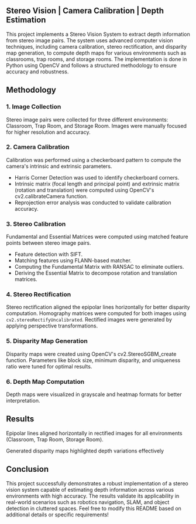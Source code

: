 
## Stereo Vision | Camera Calibration | Depth Estimation
This project implements a Stereo Vision System to extract depth information from stereo image pairs. The system uses advanced computer vision techniques, 
including camera calibration, stereo rectification, and disparity map generation, to compute depth maps for various environments such as classrooms, trap rooms, 
and storage rooms. The implementation is done in Python using OpenCV and follows a structured methodology to ensure accuracy and robustness.

## Methodology

### 1. Image Collection
Stereo image pairs were collected for three different environments: Classroom, Trap Room, and Storage Room.
Images were manually focused for higher resolution and accuracy.

### 2. Camera Calibration
Calibration was performed using a checkerboard pattern to compute the camera's intrinsic and extrinsic parameters.
- Harris Corner Detection was used to identify checkerboard corners.
- Intrinsic matrix (focal length and principal point) and extrinsic matrix (rotation and translation) were computed using OpenCV's cv2.calibrateCamera function.
- Reprojection error analysis was conducted to validate calibration accuracy.

### 3. Stereo Calibration
Fundamental and Essential Matrices were computed using matched feature points between stereo image pairs.

- Feature detection with SIFT.
- Matching features using FLANN-based matcher.
- Computing the Fundamental Matrix with RANSAC to eliminate outliers.
- Deriving the Essential Matrix to decompose rotation and translation matrices.

### 4. Stereo Rectification

Stereo rectification aligned the epipolar lines horizontally for better disparity computation.
Homography matrices were computed for both images using `cv2.stereoRectifyUncalibrated`.
Rectified images were generated by applying perspective transformations.

### 5. Disparity Map Generation
Disparity maps were created using OpenCV's cv2.StereoSGBM_create function.
Parameters like block size, minimum disparity, and uniqueness ratio were tuned for optimal results.

### 6. Depth Map Computation
Depth maps were visualized in grayscale and heatmap formats for better interpretation.

## Results
Epipolar lines aligned horizontally in rectified images for all environments (Classroom, Trap Room, Storage Room).

Generated disparity maps highlighted depth variations effectively


## Conclusion
This project successfully demonstrates a robust implementation of a stereo vision system capable of estimating depth information across various environments with high accuracy. The results validate its applicability in real-world scenarios such as robotics navigation, SLAM, and object detection in cluttered spaces. Feel free to modify this README based on additional details or specific requirements!
